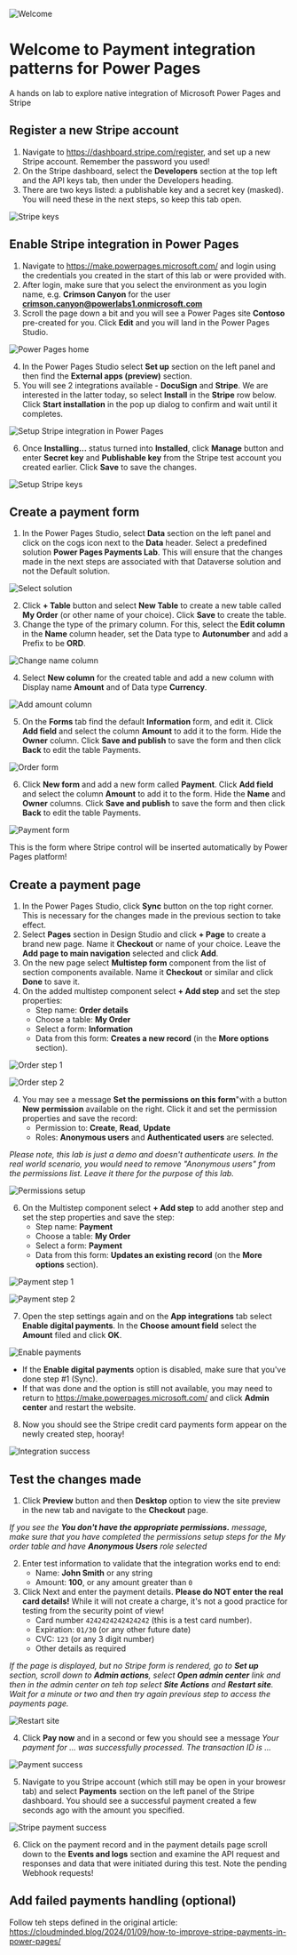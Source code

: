 ![Welcome](images/ppbootcamp.png)

# Welcome to Payment integration patterns for Power Pages
A hands on lab to explore native integration of Microsoft Power Pages and Stripe


## Register a new Stripe account

1. Navigate to https://dashboard.stripe.com/register, and set up a new Stripe account. Remember the password you used! 
2. On the Stripe dashboard, select the **Developers** section at the top left and the API keys tab, then under the Developers heading. 
3. There are two keys listed: a publishable key and a secret key (masked). You will need these in the next steps, so keep this tab open. 

![Stripe keys](images/stripe-keys.png)

## Enable Stripe integration in Power Pages

1. Navigate to https://make.powerpages.microsoft.com/ and login using the credentials you created in the start of this lab or were provided with.
2. After login, make sure that you select the environment as you login name, e.g. **Crimson Canyon** for the user **crimson.canyon@powerlabs1.onmicrosoft.com**  
3. Scroll the page down a bit and you will see a Power Pages site **Contoso** pre-created for you. Click **Edit** and you will land in the Power Pages Studio.

![Power Pages home](images/power-pages-home.png)

4. In the Power Pages Studio select **Set up** section on the left panel and then find the **External apps (preview)** section.
5. You will see 2 integrations available - **DocuSign** and **Stripe**. We are interested in the latter today, so select **Install** in the **Stripe** row below. Click **Start installation** in the pop up dialog to confirm and wait until it completes. 

![Setup Stripe integration in Power Pages](images/setup-stripe-1.png)

6. Once **Installing...** status turned into **Installed**, click **Manage** button and enter **Secret key** and **Publishable key** from the Stripe test account you created earlier. Click **Save** to save the changes.

![Setup Stripe keys](images/setup-stripe-2.png)

## Create a payment form

1. In the Power Pages Studio, select **Data** section on the left panel and click on the cogs icon next to the **Data** header. Select a predefined solution **Power Pages Payments Lab**. This will ensure that the changes made in the next steps are associated with that Dataverse solution and not the Default solution.

![Select solution](images/select-solution.png)

2. Click **+ Table** button and select **New Table** to create a new table called **My Order** (or other name of your choice). Click **Save** to create the table. 
3. Change the type of the primary column. For this, select the **Edit column** in the **Name** column header, set the Data type to **Autonumber** and add a Prefix to be **ORD**.

![Change name column](images/change-name-column.png)

4. Select **New column** for the created table and add a new column with Display name **Amount** and of Data type **Currency**.

![Add amount column](images/amount-column.png)

5. On the **Forms** tab find the default **Information** form, and edit it. Click **Add field** and select the column **Amount** to add it to the form. Hide the **Owner** column. Click **Save and publish** to save the form and then click **Back** to edit the table Payments.

![Order form](images/order-form.png)

6. Click **New form** and add a new form called **Payment**. Click **Add field** and select the column **Amount** to add it to the form. Hide the **Name** and **Owner** columns. Click **Save and publish** to save the form and then click **Back** to edit the table Payments.

![Payment form](images/payment-form.png)

This is the form where Stripe control will be inserted automatically by Power Pages platform!

## Create a payment page

1. In the Power Pages Studio, click **Sync** button on the top right corner. This is necessary for the changes made in the previous section to take effect.
2. Select **Pages** section in Design Studio and click **+ Page** to create a brand new page. Name it **Checkout** or name of your choice. Leave the **Add page to main navigation** selected and click **Add**.  
2. On the new page select **Multistep form** component from the list of section components available. Name it **Checkout** or similar and click **Done** to save it.
3. On the added multistep component select **+ Add step** and set the step properties:
	* Step name: **Order details**
	* Choose a table: **My Order**
	* Select a form: **Information**
	* Data from this form: **Creates a new record** (in the **More options** section). 

![Order step 1](images/order-step-1.png)

![Order step 2](images/order-step-2.png)

4. You may see a message **Set the permissions on this form**"with a button **New permission** available on the right. Click it and set the permission properties and save the record:
	* Permission to: **Create**, **Read**, **Update**
	* Roles: **Anonymous users** and **Authenticated users** are selected. 

*Please note, this lab is just a demo and doesn't authenticate users. In the real world scenario, you would need to remove "Anonymous users" from the permissions list. Leave it there for the purpose of this lab.*

![Permissions setup](images/permissions.png)

6. On the Multistep component select **+ Add step** to add another step and set the step properties and save the step:
	* Step name: **Payment**
	* Choose a table: **My Order**
	* Select a form: **Payment**
	* Data from this form: **Updates an existing record** (on the **More options** section).

![Payment step 1](images/payment-step-1.png)

![Payment step 2](images/payment-step-2.png)

7. Open the step settings again and on the **App integrations** tab select **Enable digital payments**. In the **Choose amount field** select the **Amount** filed and click **OK**. 

![Enable payments](images/enable-payments.png)

* If the **Enable digital payments** option is disabled, make sure that you've done step #1 (Sync). 
* If that was done and the option is still not available, you may need to return to https://make.powerpages.microsoft.com/  and click **Admin center** and restart the website. 
	 
8. Now you should see the Stripe credit card payments form appear on the newly created step, hooray! 

![Integration success](images/integration-success.png)

## Test the changes made

1. Click **Preview** button and then **Desktop** option to view the site preview in the new tab and navigate to the **Checkout** page.

*If you see the **You don't have the appropriate permissions.** message, make sure that you have completed the permissions setup steps for the My order table and have **Anonymous Users** role selected*

2. Enter test information to validate that the integration works end to end:
	* Name: **John Smith** or any string
	* Amount: **100**, or any amount greater than `0`
3. Click Next and enter the payment details. **Please do NOT enter the real card details!** While it will not create a charge, it's not a good practice for testing from the security point of view!
	* Card number `4242424242424242` (this is a test card number). 
	* Expiration: `01/30` (or any other future date)
	* CVC: `123` (or any 3 digit number)
	* Other details as required

 *If the page is displayed, but no Stripe form is rendered, go to **Set up** section, scroll down to **Admin actions**, select **Open admin center** link and then in the admin center on teh top select **Site Actions** and **Restart site**. Wait for a minute or two and then try again previous step to access the payments page.*  

 ![Restart site](images/restart-site.png)

4. Click **Pay now** and in a second or few you should see a message *Your payment for ... was successfully processed. The transaction ID is ...*

![Payment success](images/payment-success.png)

5. Navigate to you Stripe account (which still may be open in your browesr tab) and select **Payments** section on the left panel of the Stripe dashboard. You should see a successful payment created a few seconds ago with the amount you specified. 

![Stripe payment success](images/stripe-payment-success.png)

6. Click on the payment record and in the payment details page scroll down to the **Events and logs** section and examine the API request and responses and data that were initiated during this test. Note the pending Webhook requests! 

## Add failed payments handling (optional)

Follow teh steps defined in the original article: https://cloudminded.blog/2024/01/09/how-to-improve-stripe-payments-in-power-pages/ 

